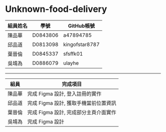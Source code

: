 # Unknown-food-delivery

| 組員姓名 | 學號     | GitHub帳號     |
| -------- | -------- | -------------- |
| 陳品華   | D0843806 | a47894785      |
| 邱品道   | D0813098 | kingofstar8787 |
| 葉晉倫   | D0845337 | sfsffk01       |
| 吳靖為   | D0886079 | ulayhe         |

---  

|組員|完成項目|
| - | -|
|陳品華|完成 Figma 設計, 登入註冊的實作|
| 邱品道   | 完成 Figma 設計, 獲取手機當前位置資訊 |
| 葉晉倫   | 完成 Figma 設計, 完成部分主頁介面實作 |
| 吳靖為   | 完成 Figma 設計 |
